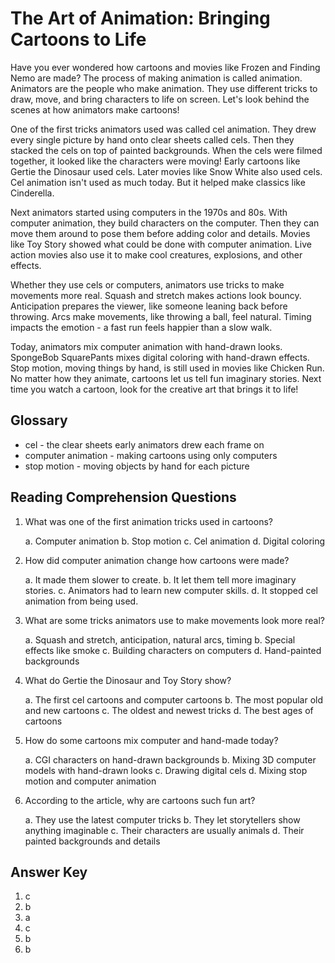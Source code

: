 # The Art of Animation: Bringing Cartoons to Life

Have you ever wondered how cartoons and movies like Frozen and Finding Nemo are made? The process of making animation is called animation. Animators are the people who make animation. They use different tricks to draw, move, and bring characters to life on screen. Let's look behind the scenes at how animators make cartoons!

One of the first tricks animators used was called cel animation. They drew every single picture by hand onto clear sheets called cels. Then they stacked the cels on top of painted backgrounds. When the cels were filmed together, it looked like the characters were moving! Early cartoons like Gertie the Dinosaur used cels. Later movies like Snow White also used cels. Cel animation isn't used as much today. But it helped make classics like Cinderella.

Next animators started using computers in the 1970s and 80s. With computer animation, they build characters on the computer. Then they can move them around to pose them before adding color and details. Movies like Toy Story showed what could be done with computer animation. Live action movies also use it to make cool creatures, explosions, and other effects.

Whether they use cels or computers, animators use tricks to make movements more real. Squash and stretch makes actions look bouncy. Anticipation prepares the viewer, like someone leaning back before throwing. Arcs make movements, like throwing a ball, feel natural. Timing impacts the emotion - a fast run feels happier than a slow walk.

Today, animators mix computer animation with hand-drawn looks. SpongeBob SquarePants mixes digital coloring with hand-drawn effects. Stop motion, moving things by hand, is still used in movies like Chicken Run. No matter how they animate, cartoons let us tell fun imaginary stories. Next time you watch a cartoon, look for the creative art that brings it to life!

## Glossary

- cel - the clear sheets early animators drew each frame on
- computer animation - making cartoons using only computers
- stop motion - moving objects by hand for each picture

## Reading Comprehension Questions

1. What was one of the first animation tricks used in cartoons?

   a. Computer animation
   b. Stop motion
   c. Cel animation
   d. Digital coloring

2. How did computer animation change how cartoons were made?

   a. It made them slower to create.
   b. It let them tell more imaginary stories.
   c. Animators had to learn new computer skills.
   d. It stopped cel animation from being used.

3. What are some tricks animators use to make movements look more real?

   a. Squash and stretch, anticipation, natural arcs, timing
   b. Special effects like smoke
   c. Building characters on computers
   d. Hand-painted backgrounds

4. What do Gertie the Dinosaur and Toy Story show?

   a. The first cel cartoons and computer cartoons
   b. The most popular old and new cartoons
   c. The oldest and newest tricks
   d. The best ages of cartoons

5. How do some cartoons mix computer and hand-made today?

   a. CGI characters on hand-drawn backgrounds
   b. Mixing 3D computer models with hand-drawn looks
   c. Drawing digital cels
   d. Mixing stop motion and computer animation

6. According to the article, why are cartoons such fun art?

   a. They use the latest computer tricks
   b. They let storytellers show anything imaginable
   c. Their characters are usually animals
   d. Their painted backgrounds and details

## Answer Key

1. c
2. b
3. a
4. c
5. b
6. b
